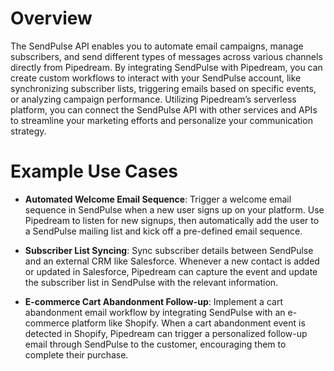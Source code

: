 # Overview

The SendPulse API enables you to automate email campaigns, manage subscribers, and send different types of messages across various channels directly from Pipedream. By integrating SendPulse with Pipedream, you can create custom workflows to interact with your SendPulse account, like synchronizing subscriber lists, triggering emails based on specific events, or analyzing campaign performance. Utilizing Pipedream’s serverless platform, you can connect the SendPulse API with other services and APIs to streamline your marketing efforts and personalize your communication strategy.

# Example Use Cases

- **Automated Welcome Email Sequence**: Trigger a welcome email sequence in SendPulse when a new user signs up on your platform. Use Pipedream to listen for new signups, then automatically add the user to a SendPulse mailing list and kick off a pre-defined email sequence.

- **Subscriber List Syncing**: Sync subscriber details between SendPulse and an external CRM like Salesforce. Whenever a new contact is added or updated in Salesforce, Pipedream can capture the event and update the subscriber list in SendPulse with the relevant information.

- **E-commerce Cart Abandonment Follow-up**: Implement a cart abandonment email workflow by integrating SendPulse with an e-commerce platform like Shopify. When a cart abandonment event is detected in Shopify, Pipedream can trigger a personalized follow-up email through SendPulse to the customer, encouraging them to complete their purchase.

